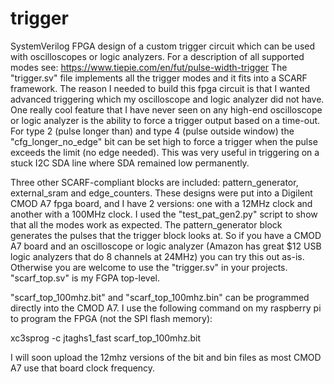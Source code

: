 # trigger
SystemVerilog FPGA design of a custom trigger circuit which can be used with oscilloscopes or logic analyzers.
For a description of all supported modes see: https://www.tiepie.com/en/fut/pulse-width-trigger
The "trigger.sv" file implements all the trigger modes and it fits into a SCARF framework. 
The reason I needed to build this fpga circuit is that I wanted advanced triggering which my oscilloscope and logic analyzer did not have. One really cool feature that I have never seen on any high-end oscilloscope or logic analyzer is the ability to force a trigger output based on a time-out. For type 2 (pulse longer than) and type 4 (pulse outside window) the "cfg_longer_no_edge" bit can be set high to force a trigger when the pulse exceeds the limit (no edge needed). This was very useful in triggering on a stuck I2C SDA line where SDA remained low permanently.

Three other SCARF-compliant blocks are included: pattern_generator, external_sram and edge_counters.
These designs were put into a Digilent CMOD A7 fpga board, and I have 2 versions: one with a 12MHz clock and another with a 100MHz clock.
I used the "test_pat_gen2.py" script to show that all the modes work as expected. The pattern_generator block generates the pulses that the trigger block looks at.
So if you have a CMOD A7 board and an oscilloscope or logic analyzer (Amazon has great $12 USB logic analyzers that do 8 channels at 24MHz) you can try this out as-is. Otherwise you are welcome to use the "trigger.sv" in your projects.
"scarf_top.sv" is my FGPA top-level.

"scarf_top_100mhz.bit" and "scarf_top_100mhz.bin" can be programmed directly into the CMOD A7. I use the following command on my raspberry pi to program the FPGA (not the SPI flash memory):

 xc3sprog -c jtaghs1_fast scarf_top_100mhz.bit
 
 I will soon upload the 12mhz versions of the bit and bin files as most CMOD A7 use that board clock frequency.
